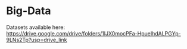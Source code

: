 # Big-Data

Datasets available here: https://drive.google.com/drive/folders/1IJX0mocPFa-HpueIhdALPGYp-9LNs2Tp?usp=drive_link

